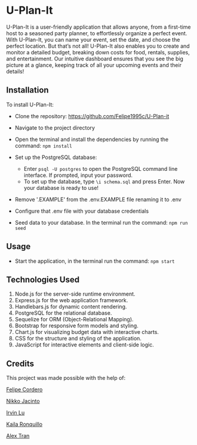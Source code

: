 # U-Plan-It

U-Plan-It is a user-friendly application that allows anyone, from a first-time host to a seasoned party planner, to effortlessly organize a perfect event. With U-Plan-It, you can name your event, set the date, and choose the perfect location. But that’s not all! U-Plan-It also enables you to create and monitor a detailed budget, breaking down costs for food, rentals, supplies, and entertainment. Our intuitive dashboard ensures that you see the big picture at a glance, keeping track of all your upcoming events and their details!

## Installation

To install U-Plan-It:

- Clone the repository: https://github.com/Felipe1995c/U-Plan-it

- Navigate to the project directory

- Open the terminal and install the dependencies by running the command: `npm install`

- Set up the PostgreSQL database:

  - Enter `psql -U postgres` to open the PostgreSQL command line interface. If prompted, input your password.
  - To set up the database, type `\i schema.sql` and press Enter.
  Now your database is ready to use!

- Remove '.EXAMPLE' from the .env.EXAMPLE file renaming it to .env

- Configure that .env file with your database credentials

- Seed data to your database. In the terminal run the command: `npm run seed`

## Usage

- Start the application, in the terminal run the command: `npm start`

## Technologies Used

1. Node.js for the server-side runtime environment.
2. Express.js for the web application framework.
3. Handlebars.js for dynamic content rendering.
4. PostgreSQL for the relational database.
5. Sequelize for ORM (Object-Relational Mapping).
6. Bootstrap for responsive form models and styling.
7. Chart.js for visualizing budget data with interactive charts.
8. CSS for the structure and styling of the application.
9. JavaScript for interactive elements and client-side logic.

## Credits

This project was made possible with the help of:

[Felipe Cordero](https://github.com/Felipe1995c)

[Nikko Jacinto](https://github.com/ImNeeeks)

[Irvin Lu](https://github.com/scurvyirv)

[Kaila Ronquillo](https://github.com/girlnotfound)

[Alex Tran](https://github.com/alextran1985)